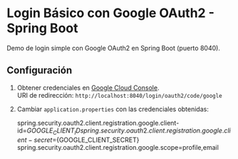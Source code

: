 # Login Básico con Google OAuth2 - Spring Boot

Demo de login simple con Google OAuth2 en Spring Boot (puerto 8040).

## Configuración

1. Obtener credenciales en [Google Cloud Console](https://console.cloud.google.com/).  
   URI de redirección: `http://localhost:8040/login/oauth2/code/google`

2. Cambiar `application.properties` con las credenciales obtenidas:
   
   spring.security.oauth2.client.registration.google.client-id=${GOOGLE_CLIENT_ID}
   spring.security.oauth2.client.registration.google.client-secret=${GOOGLE_CLIENT_SECRET}
   spring.security.oauth2.client.registration.google.scope=profile,email
